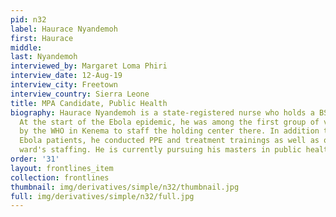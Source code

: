 ```yaml
---
pid: n32
label: Haurace Nyandemoh
first: Haurace
middle: 
last: Nyandemoh
interviewed_by: Margaret Loma Phiri
interview_date: 12-Aug-19
interview_city: Freetown
interview_country: Sierra Leone
title: MPA Candidate, Public Health
biography: Haurace Nyandemoh is a state-registered nurse who holds a BSc in nursing.
  At the start of the Ebola epidemic, he was among the first group of volunteers trained
  by the WHO in Kenema to staff the holding center there. In addition to treating
  Ebola patients, he conducted PPE and treatment trainings as well as organizing the
  ward's staffing. He is currently pursuing his masters in public health.
order: '31'
layout: frontlines_item
collection: frontlines
thumbnail: img/derivatives/simple/n32/thumbnail.jpg
full: img/derivatives/simple/n32/full.jpg
---
```

